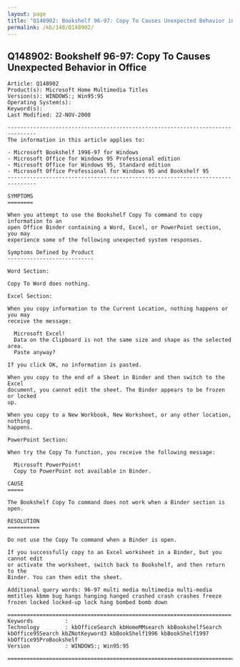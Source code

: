 ```yaml
---
layout: page
title: "Q148902: Bookshelf 96-97: Copy To Causes Unexpected Behavior in Office"
permalink: /kb/148/Q148902/
---
```


## Q148902: Bookshelf 96-97: Copy To Causes Unexpected Behavior in Office

	Article: Q148902
	Product(s): Microsoft Home Multimedia Titles
	Version(s): WINDOWS:; Win95:95
	Operating System(s): 
	Keyword(s): 
	Last Modified: 22-NOV-2000
	
	-------------------------------------------------------------------------------
	The information in this article applies to:
	
	- Microsoft Bookshelf 1996-97 for Windows 
	- Microsoft Office for Windows 95 Professional edition 
	- Microsoft Office for Windows 95, Standard edition 
	- Microsoft Office Professional for Windows 95 and Bookshelf 95 
	-------------------------------------------------------------------------------
	
	SYMPTOMS
	========
	
	When you attempt to use the Bookshelf Copy To command to copy information to an
	open Office Binder containing a Word, Excel, or PowerPoint section, you may
	experience some of the following unexpected system responses.
	
	Symptoms Defined by Product
	---------------------------
	
	Word Section:
	
	Copy To Word does nothing.
	
	Excel Section:
	
	When you copy information to the Current Location, nothing happens or you may
	receive the message:
	
	  Microsoft Excel!
	  Data on the Clipboard is not the same size and shape as the selected area.
	  Paste anyway?
	
	If you click OK, no information is pasted.
	
	When you copy to the end of a Sheet in Binder and then switch to the Excel
	document, you cannot edit the sheet. The Binder appears to be frozen or locked
	up.
	
	When you copy to a New Workbook, New Worksheet, or any other location, nothing
	happens.
	
	PowerPoint Section:
	
	When try the Copy To function, you receive the following message:
	
	  Microsoft PowerPoint!
	  Copy to PowerPoint not available in Binder.
	
	CAUSE
	=====
	
	The Bookshelf Copy To command does not work when a Binder section is open.
	
	RESOLUTION
	==========
	
	Do not use the Copy To command when a Binder is open.
	
	If you successfully copy to an Excel worksheet in a Binder, but you cannot edit
	or activate the worksheet, switch back to Bookshelf, and then return to the
	Binder. You can then edit the sheet.
	
	Additional query words: 96-97 multi media multimedia multi-media mmtitles kbmm bug hangs hanging hanged crashed crash crashes freeze frozen locked locked-up lock hang bombed bomb down
	
	======================================================================
	Keywords          :  
	Technology        : kbOfficeSearch kbHomeMMsearch kbBookshelfSearch kbOffice95Search kbZNotKeyword3 kbBookShelf1996 kbBookShelf1997 kbOffice95ProBookshelf
	Version           : WINDOWS:; Win95:95
	
	=============================================================================
	

